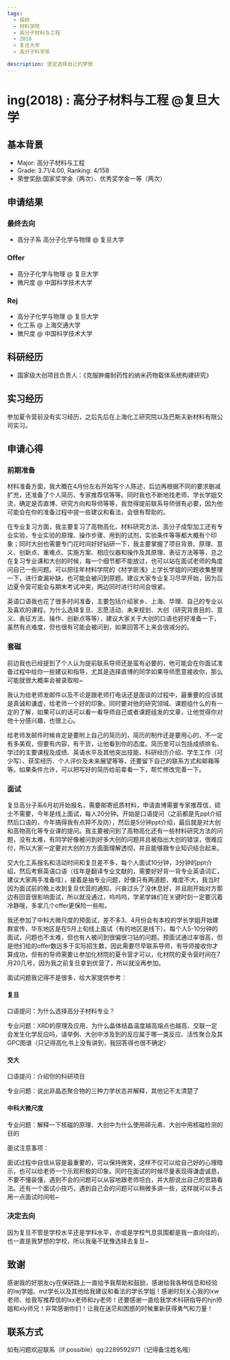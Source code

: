 ```yaml
---
tags:
  - 保研
  - 材料学院
  - 高分子材料与工程
  - 2018
  - 复旦大学
  - 高分子科学系

description: 坚定选择自己的梦想
---
```


# ing(2018) : 高分子材料与工程 @复旦大学

## 基本背景

- Major: 高分子材料与工程
- Grade: 3.71/4.00, Ranking: 4/158
- 荣誉奖励:国家奖学金（两次）、优秀奖学金一等（两次）


## 申请结果

### 最终去向

-  高分子系 高分子化学与物理 @ 复旦大学

### Offer

- 高分子化学与物理 @ 复旦大学
- 微尺度 @ 中国科学技术大学

### Rej

- 高分子化学与物理 @ 复旦大学
- 化工系 @ 上海交通大学
- 微尺度 @ 中国科学技术大学

## 科研经历

- 国家级大创项目负责人：《克服肿瘤耐药性的纳米药物载体系统构建研究》

## 实习经历

参加夏令营前没有实习经历，之后先后在上海化工研究院以及巴斯夫新材料有限公司实习。

## 申请心得

### 前期准备

材料准备方面，我大概在4月份左右开始写个人陈述，后边再根据不同的要求删减扩充，还准备了个人简历、专家推荐信等等。同时我也不断地找老师、学长学姐交流，确定是否直博、研究方向和导师等等，我觉得提前联系导师很有必要，因为他可能会在你的准备过程中提一些建议和看法，会很有帮助的。

在专业复习方面，我主要复习了高物高化、材料研究方法、高分子成型加工还有专业实验，专业实验的原理、操作步骤、用到的试剂、实验条件等等都大概有个印象；同时大创也需要专门花时间好好钻研一下，我主要掌握了项目背景、原理、意义、创新点、重难点、实施方案、相应仪器和操作及其原理、表征方法等等，总之在复习专业课和大创的时候，每一个细节都不能放过，也可以站在面试老师的角度问自己一些问题。可以把往年材料学院的《材学匪浅》上学长学姐的问题收集整理一下，进行查漏补缺，也可能会被问到原题。建议大家专业复习尽早开始，因为后边夏令营可能会与期末考试冲突，两边同时进行时间会很紧。

英语口语我也花了很多时间准备，主要包括介绍家乡、上海、华理、自己的专业以及喜欢的课程，为什么选择复旦、志愿活动、未来规划、大创（研究背景目的、意义、表征方法、操作、创新点等等），建议大家关于大创的口语也好好准备一下，虽然有点难度，但也很有可能会被问到，如果回答不上来会很减分的。

### 套磁

前边我也已经提到了个人认为提前联系导师还是蛮有必要的，他可能会在你面试准备过程中给你一些建议和指导，尤其是选择直博的同学如果导师愿意接收你，那么可能就很大概率会被录取啦~

我认为给老师发邮件以及不论是跟老师打电话还是面谈的过程中，最重要的应该就是真诚和谦虚，给老师一个好的印象。同时要对他的研究领域、课题组什么的有一定的了解，如果可以的话可以看一看导师自己或者课题组发的文章，让他觉得你对他十分感兴趣，也很上心。

给老师发邮件时候肯定是要附上自己的简历的，简历的制作还是要用心的，不一定有多美观，但要有内容，有干货，让他看到你的态度。简历里可以包括成绩排名、学过的主要课程及成绩、英语水平及其他突出技能、科研经历介绍、学生工作（可少写）、获奖经历、个人评价及未来展望等等，还要留下自己的联系方式和邮箱等等。如果条件允许，可以把写好的简历给前辈看一下，帮忙修改完善一下。

### 面试

复旦高分子系6月初开始报名，需要邮寄纸质材料，申请直博需要专家推荐信，硕士不需要，今年是线上面试，每人20分钟。开始是口语提问（之前都是先ppt介绍然后口语的，今年搞得我有点猝不及防），然后是5分钟ppt介绍，最后就是对大创和高物高化等专业课的提问。我主要被问到了高物高化还有一些材料研究方法的问题，没有太难，有同学好像被问到好多大创的问题并且被指出大创的错误，很难应付，所以大家一定要对大创的方方面面理解透彻，并且能够跟专业知识结合起来。

交大化工系报名和活动时间和复旦差不多，每个人面试10分钟，3分钟的ppt介绍，然后考察英语口语（往年是翻译专业文献的，需要好好背一背专业英语词汇，建议大家两手准备哇），接着是抽专业问题，好像只有两道题，难度不大，我当时因为面试前的晚上收到复旦优营的通知，兴奋过头了没休息好，并且刚开始对方那边有回音很影响面试，所以就没通过，呜呜呜，学弟学妹们在关键时刻一定要沉着冷静哦，多拿几个offer更保险一些啦。

我还参加了中科大微尺度的预面试，差不多3、4月份会有本校的学长学姐开始建群宣传，华东地区是在5月上旬线上面试（有的地区是线下）。每个人5-10分钟的面试，问题也不太难，但也有人被问到很偏很刁钻的问题。预面试通过率很高，但是他们给的offer数远多于实际招生数，因此需要尽早联系导师，有导师接收你才算成功，但有的导师需要让参加化材院的夏令营才可以，化材院的夏令营时间在7月20几号，因为我之前复旦拿到优营了，所以就没再参加。

面试问题我记得不是很多，给大家提供参考：

#### 复旦

口语提问：为什么选择高分子材料专业？

专业问题：XRD的原理及应用、为什么晶体结晶温度越高熔点也越高、交联一定会发生化学反应吗，请举例、大创中涉及到的反应属于哪一类反应、活性聚合及其GPC图谱（只记得高化书上没有讲到，我回答得也很不确定）

#### 交大

口语提问：介绍你的科研项目

专业问题：说出非晶态聚合物的三种力学状态并解释，其他记不太清楚了

#### 中科大微尺度

专业问题：解释一下核磁的原理、大创中为什么使用碲元素、大创中用核磁检测的目的

面试注意事项：

面试过程中自信从容是最重要的，可以保持微笑，这样不仅可以给自己好的心理暗示，也可以给老师一个乐观积极的印象。同时在面试的时候尽量表现得谦虚诚恳，不要不懂装懂，遇到不会的问题可以从容地跟老师坦白，并大胆说出自己的思路看法。还有一个面试小技巧，遇到自己会的问题可以稍微多讲一些，这样就可以多占用一点面试时间啦~

### 决定去向

因为复旦不管是学校水平还是学科水平，亦或是学校气息氛围都是我一直向往的，也一直是我梦想的学校，所以我毫不犹豫选择去复旦~

## 致谢

感谢我的好朋友cy在保研路上一直给予我帮助和鼓励，感谢给我各种信息和经验的lwj学姐、mz学长以及其他给我建议和看法的学长学姐！感谢时刻关心我的lxw老师、给我写推荐信的lxx老师和zy老师！还要感谢一直给我学术科研指导的hjn师姐和xly师兄！非常感谢你们！让我在迷茫和困惑的时候重新获得勇气和力量！

## 联系方式

如有问题欢迎联系（if possible）qq:2289592971（记得备注姓名哦）
